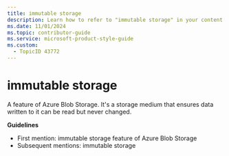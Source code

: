 ```yaml
---
title: immutable storage
description: Learn how to refer to "immutable storage" in your content.
ms.date: 11/01/2024
ms.topic: contributor-guide
ms.service: microsoft-product-style-guide
ms.custom:
  - TopicID 43772
---
```



# immutable storage

A feature of Azure Blob Storage. It's a storage medium that ensures data written to it can be read but never changed.  

**Guidelines**

- First mention: immutable storage feature of Azure Blob Storage
- Subsequent mentions: immutable storage

